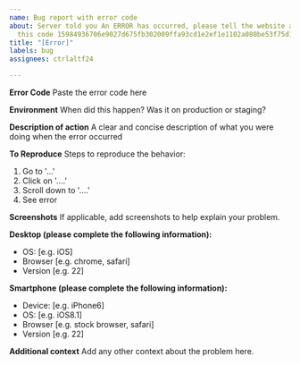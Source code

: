 ```yaml
---
name: Bug report with error code
about: Server told you An ERROR has occurred, please tell the website administrator
  this code 15984936706e9027d675fb302009ffa93cd1e2ef1e1102a080be53f75d13a92fe41c44219a
title: "[Error]"
labels: bug
assignees: ctrlaltf24

---
```


**Error Code**
Paste the error code here

**Environment**
When did this happen? Was it on production or staging?

**Description of action**
A clear and concise description of what you were doing when the error occurred

**To Reproduce**
Steps to reproduce the behavior:
1. Go to '...'
2. Click on '....'
3. Scroll down to '....'
4. See error

**Screenshots**
If applicable, add screenshots to help explain your problem.

**Desktop (please complete the following information):**
 - OS: [e.g. iOS]
 - Browser [e.g. chrome, safari]
 - Version [e.g. 22]

**Smartphone (please complete the following information):**
 - Device: [e.g. iPhone6]
 - OS: [e.g. iOS8.1]
 - Browser [e.g. stock browser, safari]
 - Version [e.g. 22]

**Additional context**
Add any other context about the problem here.
